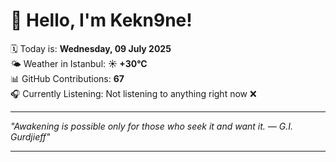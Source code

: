 # 👋 Hello, I'm Kekn9ne!

🗓️ Today is: **Wednesday, 09 July 2025**  
🌤️ Weather in Istanbul: **☀️   +30°C**  
📊 GitHub Contributions: **67**  
🎧 Currently Listening: Not listening to anything right now ❌

---

_"Awakening is possible only for those who seek it and want it. — *G.I. Gurdjieff*"_

---
